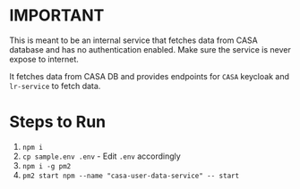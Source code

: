 # IMPORTANT

This is meant to be an internal service that fetches data from CASA database and has no authentication enabled. Make sure the service is never expose to internet. 

It fetches data from CASA DB and provides endpoints for `CASA` keycloak and `lr-service` to fetch data. 

# Steps to Run

1. `npm i`
2. `cp sample.env .env` - Edit `.env` accordingly
3. `npm i -g pm2`
4. `pm2 start npm --name "casa-user-data-service" -- start`

